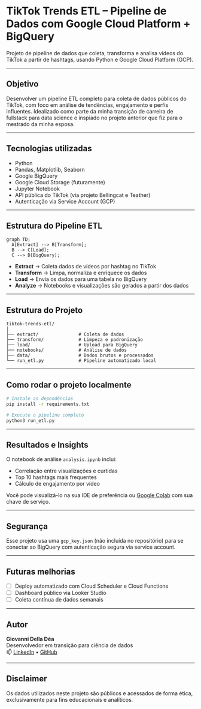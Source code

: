 # TikTok Trends ETL – Pipeline de Dados com Google Cloud Platform + BigQuery

Projeto de pipeline de dados que coleta, transforma e analisa vídeos do TikTok a partir de hashtags, usando Python e Google Cloud Platform (GCP).

---

## Objetivo

Desenvolver um pipeline ETL completo para coleta de dados públicos do TikTok, com foco em análise de tendências, engajamento e perfis influentes. Idealizado como parte da minha transição de carreira de fullstack para data science e inspiado no projeto anterior que fiz para o mestrado da minha esposa.

---

## Tecnologias utilizadas

- Python
- Pandas, Matplotlib, Seaborn
- Google BigQuery
- Google Cloud Storage (futuramente)
- Jupyter Notebook
- API pública do TikTok (via projeto Bellingcat e Teather)
- Autenticação via Service Account (GCP)

---

## Estrutura do Pipeline ETL

```mermaid
graph TD;
  A[Extract] --> B[Transform];
  B --> C[Load];
  C --> D[BigQuery];
```

- **Extract** → Coleta dados de vídeos por hashtag no TikTok
- **Transform** → Limpa, normaliza e enriquece os dados
- **Load** → Envia os dados para uma tabela no BigQuery
- **Analyze** → Notebooks e visualizações são gerados a partir dos dados

---

## Estrutura do Projeto

```
tiktok-trends-etl/
│
├── extract/               # Coleta de dados
├── transform/             # Limpeza e padronização
├── load/                  # Upload para BigQuery
├── notebooks/             # Análise de dados
├── data/                  # Dados brutos e processados
└── run_etl.py             # Pipeline automatizado local
```

---

## Como rodar o projeto localmente

```bash
# Instale as dependências
pip install -r requirements.txt

# Execute o pipeline completo
python3 run_etl.py
```

---

## Resultados e Insights

O notebook de análise `analysis.ipynb` inclui:

- Correlação entre visualizações e curtidas
- Top 10 hashtags mais frequentes
- Cálculo de engajamento por vídeo

Você pode visualizá-lo na sua IDE de preferência ou [Google Colab](https://colab.research.google.com/) com sua chave de serviço.

---

## Segurança

Esse projeto usa uma `gcp_key.json` (não incluída no repositório) para se conectar ao BigQuery com autenticação segura via service account.

---

## Futuras melhorias

- [ ] Deploy automatizado com Cloud Scheduler e Cloud Functions
- [ ] Dashboard público via Looker Studio
- [ ] Coleta contínua de dados semanais

---

## Autor

**Giovanni Della Déa**  
Desenvolvedor em transição para ciência de dados  
📫 [LinkedIn](https://www.linkedin.com/in/seuperfil) • [GitHub](https://github.com/giossaurus)

---

## Disclaimer

Os dados utilizados neste projeto são públicos e acessados de forma ética, exclusivamente para fins educacionais e analíticos.

